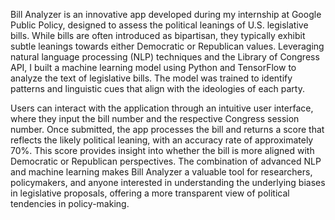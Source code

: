 Bill Analyzer is an innovative app developed during my internship at Google Public Policy, designed to assess the political leanings of U.S. legislative bills. While bills are often introduced as bipartisan, they typically exhibit subtle leanings towards either Democratic or Republican values. Leveraging natural language processing (NLP) techniques and the Library of Congress API, I built a machine learning model using Python and TensorFlow to analyze the text of legislative bills. The model was trained to identify patterns and linguistic cues that align with the ideologies of each party.

Users can interact with the application through an intuitive user interface, where they input the bill number and the respective Congress session number. Once submitted, the app processes the bill and returns a score that reflects the likely political leaning, with an accuracy rate of approximately 70%. This score provides insight into whether the bill is more aligned with Democratic or Republican perspectives. The combination of advanced NLP and machine learning makes Bill Analyzer a valuable tool for researchers, policymakers, and anyone interested in understanding the underlying biases in legislative proposals, offering a more transparent view of political tendencies in policy-making.
